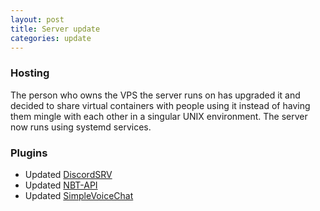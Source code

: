 ```yaml
---
layout: post
title: Server update
categories: update
---
```


### Hosting
The person who owns the VPS the server runs on has upgraded it and decided to share virtual containers with people using it instead of having them mingle with each other in a singular UNIX environment. The server now runs using systemd services.  

### Plugins
* Updated [DiscordSRV](https://modrinth.com/plugin/discordsrv)  
* Updated [NBT-API](https://modrinth.com/plugin/nbtapi)  
* Updated [SimpleVoiceChat](https://modrinth.com/plugin/simple-voice-chat)  
